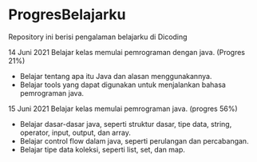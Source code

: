 # ProgresBelajarku
Repository ini berisi pengalaman belajarku di Dicoding

14 Juni 2021
Belajar kelas memulai pemrograman dengan java. (Progres 21%)
  * Belajar tentang apa itu Java dan alasan menggunakannya.
  * Belajar tools yang dapat digunakan untuk menjalankan bahasa pemrograman java.
  
15 Juni 2021
Belajar kelas memulai pemrograman java. (progres 56%)
  * Belajar dasar-dasar java, seperti struktur dasar, tipe data, string, operator, input, output, dan array.
  * Belajar control flow dalam java, seperti perulangan dan percabangan.
  * Belajar tipe data koleksi, seperti list, set, dan map.
